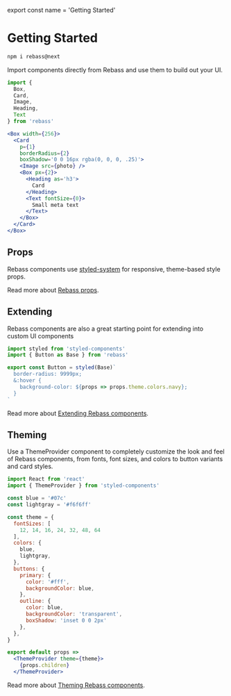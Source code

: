 
export const name = 'Getting Started'

# Getting Started

```sh
npm i rebass@next
```

Import components directly from Rebass and use them to build out your UI.

```js
import {
  Box,
  Card,
  Image,
  Heading,
  Text
} from 'rebass'
```

```.jsx
<Box width={256}>
  <Card
    p={1}
    borderRadius={2}
    boxShadow='0 0 16px rgba(0, 0, 0, .25)'>
    <Image src={photo} />
    <Box px={2}>
      <Heading as='h3'>
        Card
      </Heading>
      <Text fontSize={0}>
        Small meta text
      </Text>
    </Box>
  </Card>
</Box>
```

## Props

Rebass components use [styled-system][] for responsive, theme-based style props.

Read more about [Rebass props](/props).

## Extending

Rebass components are also a great starting point for extending into custom UI components

```jsx
import styled from 'styled-components'
import { Button as Base } from 'rebass'

export const Button = styled(Base)`
  border-radius: 9999px;
  &:hover {
    background-color: ${props => props.theme.colors.navy};
  }
`
```

Read more about [Extending Rebass components](/extending).

## Theming

Use a ThemeProvider component to completely customize the look and feel of Rebass components,
from fonts, font sizes, and colors to button variants and card styles.

```jsx
import React from 'react'
import { ThemeProvider } from 'styled-components'

const blue = '#07c'
const lightgray = '#f6f6ff'

const theme = {
  fontSizes: [
    12, 14, 16, 24, 32, 48, 64
  ],
  colors: {
    blue,
    lightgray,
  },
  buttons: {
    primary: {
      color: '#fff',
      backgroundColor: blue,
    },
    outline: {
      color: blue,
      backgroundColor: 'transparent',
      boxShadow: 'inset 0 0 2px'
    },
  },
}

export default props =>
  <ThemeProvider theme={theme}>
    {props.children}
  </ThemeProvider>
```

Read more about [Theming Rebass components](/theming).

[styled-system]: https://github.com/jxnblk/styled-system
